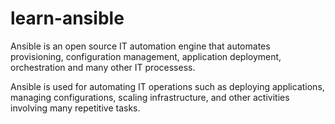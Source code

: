 # learn-ansible
Ansible is an open source IT automation engine that automates provisioning, configuration management, application deployment, orchestration and many other IT processess.

Ansible is used for automating IT operations such as deploying applications, managing configurations, scaling infrastructure, and other activities involving many repetitive tasks.
